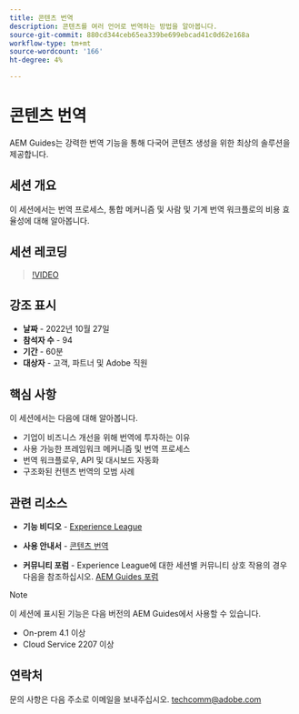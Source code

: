 ```yaml
---
title: 콘텐츠 번역
description: 콘텐츠를 여러 언어로 번역하는 방법을 알아봅니다.
source-git-commit: 880cd344ceb65ea339be699ebcad41c0d62e168a
workflow-type: tm+mt
source-wordcount: '166'
ht-degree: 4%

---
```


# 콘텐츠 번역

AEM Guides는 강력한 번역 기능을 통해 다국어 콘텐츠 생성을 위한 최상의 솔루션을 제공합니다.

## 세션 개요

이 세션에서는 번역 프로세스, 통합 메커니즘 및 사람 및 기계 번역 워크플로의 비용 효율성에 대해 알아봅니다.

## 세션 레코딩

>[!VIDEO](https://video.tv.adobe.com/v/3414140/translation-aem-guides?quality=12&learn=on)

## 강조 표시

- **날짜** - 2022년 10월 27일
- **참석자 수** - 94
- **기간** - 60분
- **대상자** - 고객, 파트너 및 Adobe 직원

## 핵심 사항

이 세션에서는 다음에 대해 알아봅니다.
- 기업이 비즈니스 개선을 위해 번역에 투자하는 이유
- 사용 가능한 프레임워크 메커니즘 및 번역 프로세스
- 번역 워크플로우, API 및 대시보드 자동화
- 구조화된 컨텐츠 번역의 모범 사례

## 관련 리소스

- **기능 비디오** -  [Experience League](https://experienceleague.adobe.com/docs/experience-manager-guides-learn/videos/advanced-user-guide/overview.html?lang=en)

- **사용 안내서** - [콘텐츠 번역](https://help.adobe.com/en_US/xml-documentation-for-adobe-experience-manager/index.html#t=DXML-master-map%2Ftranslation.html)

- **커뮤니티 포럼** - Experience League에 대한 세션별 커뮤니티 상호 작용의 경우 다음을 참조하십시오. [AEM Guides 포럼](https://experienceleaguecommunities.adobe.com/t5/experience-manager-guides/bd-p/xml-documentation-discussions)

>[!NOTE]
>
> 이 세션에 표시된 기능은 다음 버전의 AEM Guides에서 사용할 수 있습니다.
> - On-prem 4.1 이상
> - Cloud Service 2207 이상

## 연락처

문의 사항은 다음 주소로 이메일을 보내주십시오. <techcomm@adobe.com>
